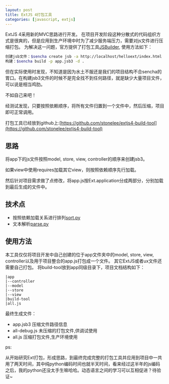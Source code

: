 ```yaml
---
layout: post
title: ExtJS 4打包工具
categories: [javascript, extjs]
---
```


ExtJS 4采用新的MVC思路进行开发。 在项目开发阶段这种分散式的代码组织方式是很爽的，但是应用到生产环境中时为了减少服务端压力，需要对js文件进行压缩打包。 为解决这一问题，官方提供了打包工具[JSBuilder](http://www.sencha.com/products/jsbuilder), 使用方法如下：

```bash
创建jsb文件：$sencha create jsb -a http://localhost/helloext/index.html -p app.jsb3
构建：$sencha build -p app.jsb3 -d .
```

但在实际使用时发现，不知道是因为水土不服还是我们的项目结构不合sencha的胃口。在构建jsb3文件的时候不是完全找不到任何路径，就是缺少大量项目文件，可以说是相当鸡肋。

不如自己来吧！

经测试发现，只要按照依赖顺序，将所有文件归置到一个文件中，然后压缩，项目即可正常调用。

打包工具已经放到github上:[https://github.com/stonelee/extjs4-build-tool](https://github.com/stonelee/extjs4-build-tool)

## 思路

将app下的js文件按照model, store, view, controller的顺序来创建jsb3。

如果view中使用requires加载其它view，则按照依赖顺序先行加载。

然后针对项目需求做了点修改，将app.js按Ext.application分成两部分，分别加载到最后生成的文件中。

## 技术点

* 按照依赖加载关系进行排列[sort.py](https://github.com/stonelee/extjs4-build-tool/blob/master/sort.py)
* 文本解析[parse.py](https://github.com/stonelee/extjs4-build-tool/blob/master/parse.py)

## 使用方法

本工具仅仅将项目开发中自己创建的位于app文件夹中的model, store, view, controller以及用于项目整合的app.js打包成一个文件。
其它ExtJS或者ux文件还需要自己打包。
将build-tool放到app同级目录下，项目文档结构如下：

```
|app
|--controller
|--model
|--store
|--view
|build-tool
|all.js
```

最终生成文件：

* app.jsb3 压缩文件路径信息
* all-debug.js 未压缩的打包文件,供调试使用
* all.js 压缩打包文件,生产环境使用

ps:

从开始研究Ext打包，形成思路，到最终完成完整的打包工具并应用到项目中一共用了两天时间，其中纯python编码时间也就半天时间，看来经过这半年的js编码之后，我的python还没太手生嘛哈哈。动态语言之间的学习可以互相促进？待验证~
